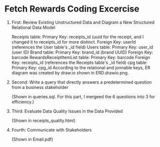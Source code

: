 # Fetch Rewards Coding Excercise
1. First: Review Existing Unstructured Data and Diagram a New Structured Relational Data Model

   Receipts table:
      Primary Key: receipts_id (uuid for the receipt, and I changed it to receipts_id for more distinct.
      Foreign Key: userId (references the User table's _id field)
    Users table:
      Primary Key: user_id (user ID)
    Brand table:
      Primary Key: brand_id (brand UUID)
      Foreign Key: barcode
    RewardsReceiptItemList table:
      Primary Key: barcode
      Foreign Key: receipts_id (references the Receipts table's _id field)
    cpg table:
      Primary Key: cpg_id
   According to the relational and jonnable keys, ER diagram was created by draw.io shown in ERD.drawio.png.
    
2. Second: Write a query that directly answers a predetermined question from a business stakeholder
   
   (Shown in queries.sql. For this part, I mergeed the 6 questions into 3 for efficiency.)
   
3. Third: Evaluate Data Quality Issues in the Data Provided
   
   (Shown in receipts_quality.html)
   
4. Fourth: Communicate with Stakeholders
   
   (Shown in Email.pdf)
